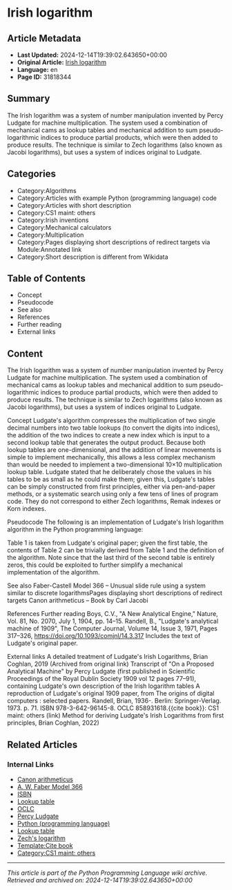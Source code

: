# Irish logarithm

## Article Metadata

- **Last Updated:** 2024-12-14T19:39:02.643650+00:00
- **Original Article:** [Irish logarithm](https://en.wikipedia.org/wiki/Irish_logarithm)
- **Language:** en
- **Page ID:** 31818344

## Summary

The Irish logarithm was a system of number manipulation invented by Percy Ludgate for machine multiplication. The system used a combination of mechanical cams as lookup tables and mechanical addition to sum pseudo-logarithmic indices to produce partial products, which were then added to produce results.
The technique is similar to Zech logarithms (also known as Jacobi logarithms), but uses a system of indices original to Ludgate.

## Categories

- Category:Algorithms
- Category:Articles with example Python (programming language) code
- Category:Articles with short description
- Category:CS1 maint: others
- Category:Irish inventions
- Category:Mechanical calculators
- Category:Multiplication
- Category:Pages displaying short descriptions of redirect targets via Module:Annotated link
- Category:Short description is different from Wikidata

## Table of Contents

- Concept
- Pseudocode
- See also
- References
- Further reading
- External links

## Content

The Irish logarithm was a system of number manipulation invented by Percy Ludgate for machine multiplication. The system used a combination of mechanical cams as lookup tables and mechanical addition to sum pseudo-logarithmic indices to produce partial products, which were then added to produce results.
The technique is similar to Zech logarithms (also known as Jacobi logarithms), but uses a system of indices original to Ludgate.

Concept
Ludgate's algorithm compresses the multiplication of two single decimal numbers into two table lookups (to convert the digits into indices), the addition of the two indices to create a new index which is input to a second lookup table that generates the output product. Because both lookup tables are one-dimensional, and the addition of linear movements is simple to implement mechanically, this allows a less complex mechanism than would be needed to implement a two-dimensional 10×10 multiplication lookup table.
Ludgate stated that he deliberately chose the values in his tables to be as small as he could make them; given this, Ludgate's tables can be simply constructed from first principles, either via pen-and-paper methods, or a systematic search using only a few tens of lines of program code. They do not correspond to either Zech logarithms, Remak indexes or Korn indexes.

Pseudocode
The following is an implementation of Ludgate's Irish logarithm algorithm in the Python programming language:

Table 1 is taken from Ludgate's original paper; given the first table, the contents of Table 2 can be trivially derived from Table 1 and the definition of the algorithm. Note since that the last third of the second table is entirely zeros, this could be exploited to further simplify a mechanical implementation of the algorithm.

See also
Faber-Castell Model 366 – Unusual slide rule using a system similar to discrete logarithmsPages displaying short descriptions of redirect targets
Canon arithmeticus – Book by Carl Jacobi

References
Further reading
Boys, C.V., "A New Analytical Engine," Nature, Vol. 81, No. 2070, July 1, 1904, pp. 14–15.
Randell, B., "Ludgate's analytical machine of 1909", The Computer Journal, Volume 14, Issue 3, 1971, Pages 317–326, https://doi.org/10.1093/comjnl/14.3.317 Includes the text of Ludgate's original paper.

External links
A detailed treatment of Ludgate's Irish Logarithms, Brian Coghlan, 2019 (Archived from original link)
Transcript of "On a Proposed Analytical Machine" by Percy Ludgate (first published in Scientific Proceedings of the Royal Dublin Society 1909 vol 12 pages 77–91), containing Ludgate's own description of the Irish logarithm tables
A reproduction of Ludgate's original 1909 paper, from The origins of digital computers : selected papers. Randell, Brian, 1936-. Berlin: Springer-Verlag. 1973. p. 71. ISBN 978-3-642-96145-8. OCLC 858931618.{{cite book}}:  CS1 maint: others (link)
Method for deriving Ludgate's Irish Logarithms from first principles, Brian Coghlan, 2022)

## Related Articles

### Internal Links

- [Canon arithmeticus](https://en.wikipedia.org/wiki/Canon_arithmeticus)
- [A. W. Faber Model 366](https://en.wikipedia.org/wiki/A._W._Faber_Model_366)
- [ISBN](https://en.wikipedia.org/wiki/ISBN)
- [Lookup table](https://en.wikipedia.org/wiki/Lookup_table)
- [OCLC](https://en.wikipedia.org/wiki/OCLC)
- [Percy Ludgate](https://en.wikipedia.org/wiki/Percy_Ludgate)
- [Python (programming language)](https://en.wikipedia.org/wiki/Python_(programming_language))
- [Lookup table](https://en.wikipedia.org/wiki/Lookup_table)
- [Zech's logarithm](https://en.wikipedia.org/wiki/Zech%27s_logarithm)
- [Template:Cite book](https://en.wikipedia.org/wiki/Template:Cite_book)
- [Category:CS1 maint: others](https://en.wikipedia.org/wiki/Category:CS1_maint:_others)

---
_This article is part of the Python Programming Language wiki archive._
_Retrieved and archived on: 2024-12-14T19:39:02.643650+00:00_